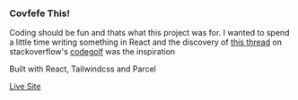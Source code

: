 ### Covfefe This! ###

Coding should be fun and thats what this project was for. I wanted to spend a little time writing something in React
and the discovery of [this thread](https://codegolf.stackexchange.com/questions/123685/covfefify-a-string) on stackoverflow's
[codegolf](http://codegolf.stackoverflow.com) was the inspiration

Built with React, Tailwindcss and Parcel

[Live Site](https://covfefe.coffeeintocode.com)

